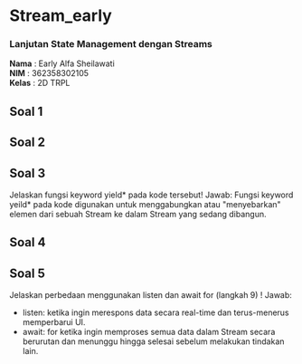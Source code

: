 # Stream_early

### Lanjutan State Management dengan Streams 
**Nama**  : Early Alfa Sheilawati  
**NIM**   : 362358302105  
**Kelas** : 2D TRPL

## Soal 1

## Soal 2

## Soal 3
Jelaskan fungsi keyword yield* pada kode tersebut! 
Jawab: Fungsi keyword yeild* pada kode digunakan untuk menggabungkan atau "menyebarkan" elemen dari sebuah Stream ke dalam Stream yang sedang dibangun.

## Soal 4

## Soal 5
Jelaskan perbedaan menggunakan listen dan await for (langkah 9) ! 
Jawab: 
- listen: ketika ingin merespons data secara real-time dan terus-menerus memperbarui UI.
- await: for ketika ingin memproses semua data dalam Stream secara berurutan dan menunggu hingga selesai sebelum melakukan tindakan lain.